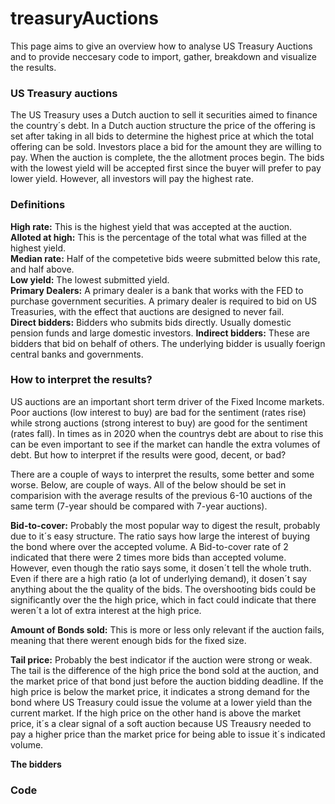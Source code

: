 # treasuryAuctions<br>
This page aims to give an overview how to analyse US Treasury Auctions and to provide neccesary code to import, gather, breakdown and visualize the results.

### US Treasury auctions<br>
The US Treasury uses a Dutch auction to sell it securities aimed to finance the country´s debt. In a Dutch auction structure the price of the offering is set after taking in all bids to determine the highest price at which the total offering can be sold. Investors place a bid for the amount they are willing to pay. When the auction is complete, the the allotment proces begin. The bids with the lowest yield will be accepted first since the buyer will prefer to pay lower yield. However, all investors will pay the highest rate.


### Definitions<br>
**High rate:** This is the highest yield that was accepted at the auction. <br>
**Alloted at high:** This is the percentage of the total what was filled at the highest yield.<br>
**Median rate:** Half of the competetive bids weere submitted below this rate, and half above.<br>
**Low yield:** The lowest submitted yield.<br>
**Primary Dealers:** A primary dealer is a bank that works with the FED to purchase government securities. A primary dealer is required to bid on US Treasuries, with the effect that auctions are designed to never fail.<br>
**Direct bidders:** Bidders who submits bids directly. Usually domestic pension funds and large domestic investors.
**Indirect bidders:** These are bidders that bid on behalf of others. The underlying bidder is usually foerign central banks and governments.


### How to interpret the results?<br>
US auctions are an important short term driver of the Fixed Income markets. Poor auctions (low interest to buy) are bad for the sentiment (rates rise) while strong auctions (strong interest to buy) are good for the sentiment (rates fall). In times as in 2020 when the countrys debt are about to rise this can be even important to see if the market can handle the extra volumes of debt. But how to interpret if the results were good, decent, or bad?<br>

There are a couple of ways to interpret the results, some better and some worse. Below, are couple of ways. All of the below should be set in comparision with the average results of the previous 6-10 auctions of the same term (7-year should be compared with 7-year auctions).<br>

**Bid-to-cover:** Probably the most popular way to digest the result, probably due to it´s easy structure. The ratio says how large the interest of buying the bond where over the accepted volume. A Bid-to-cover rate of 2 indicated that there were 2 times more bids than accepted volume. However, even though the ratio says some, it dosen´t tell the whole truth. Even if there are a high ratio (a lot of underlying demand), it dosen´t say anything about the the quality of the bids. The overshooting bids could be significantly over the the high price, which in fact could indicate that there weren´t a lot of extra interest at the high price.

**Amount of Bonds sold:** This is more or less only relevant if the auction fails, meaning that there werent enough bids for the fixed size.

**Tail price:** Probably the best indicator if the auction were strong or weak. The tail is the difference of the high price the bond sold at the auction, and the market price of that bond just before the auction bidding deadline. If the high price is below the market price, it indicates a strong demand for the bond where US Treasury could issue the volume at a lower yield than the current market. If the high price on the other hand is above the market price, it´s a clear signal of a soft auction because US Treausry needed to pay a higher price than the market price for being able to issue it´s indicated volume.

**The bidders**


### Code
